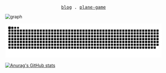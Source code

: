 <!-- ### Hi there 👋 -->

<!-- **xiaoyao-Ye/xiaoyao-Ye** is a ✨ _special_ ✨ repository because its `README.md` (this file) appears on your GitHub profile. -->

<!-- Here are some ideas to get you started: -->

<!-- - 🔭 I’m currently working on ✨...
- 🌱 I’m currently learning ✨...
- 👯 I’m looking to collaborate on ✨...
- 🤔 I’m looking for help with ✨...
- 💬 Ask me about ✨...
- 📫 How to reach me: ✨...
- 😄 Pronouns: ✨...
- ⚡ Fun fact: ✨... -->

<p align="center">
  <samp>
    <!-- <a href="https://antfu.me">me</a> . -->
    <a href="https://xiaoyao-ye.github.io/blog/">blog</a> .
    <!-- <a href="https://antfu.me/projects">projects</a> . -->
    <!-- <a href="https://antfu.me/talks">talks</a> . -->
    <!-- <a href="https://antfu.me/podcasts">podcasts</a> . -->
    <!-- <a href="https://100.antfu.me">compform</a> . -->
    <!-- <a href="https://twitter.com/antfu7">tweets</a> . -->
    <!-- <a href="https://chat.antfu.me">discord</a> . -->
    <!-- <a href="https://instagram.com/antfu7">instagram</a> . -->
    <!-- <a href="https://github.com/sponsors/antfu">sponsor</a> -->
    <a href="https://xiaoyao-ye.github.io/plane-game/">plane-game</a>
  </samp>
</p>

<!--
可你要明白啊我的朋友，
我们不能用温柔去应对黑暗，
要用火。
 -->
<!-- [![Typing SVG](https://readme-typing-svg.herokuapp.com?font=Fira+Code&duration=2000&pause=500&color=000000&center=%E9%94%99%E8%AF%AF%E7%9A%84&vCenter=%E9%94%99%E8%AF%AF%E7%9A%84&multiline=true&width=300&height=90&lines=%E5%8F%AF%E4%BD%A0%E8%A6%81%E6%98%8E%E7%99%BD%E5%95%8A%E6%88%91%E7%9A%84%E6%9C%8B%E5%8F%8B%EF%BC%8C;%E6%88%91%E4%BB%AC%E4%B8%8D%E8%83%BD%E7%94%A8%E6%B8%A9%E6%9F%94%E5%8E%BB%E5%BA%94%E5%AF%B9%E9%BB%91%E6%9A%97%EF%BC%8C;%E8%A6%81%E7%94%A8%E7%81%AB%E3%80%82)](https://git.io/typing-svg) -->

<!-- 3D Chart -->
<!-- ![3dChart](https://ssr-contributions-svg.vercel.app/_/xiaoyao-Ye?chart=3dbar&format=svg&weeks=40) -->

![graph](https://activity-graph.herokuapp.com/graph?username=xiaoyao-Ye&theme=github)

<!-- [![Readme Card](https://github-readme-stats.vercel.app/api/pin/?username=xiaoyao-Ye&repo=ldapctl&show_owner=true&&theme=cobalt)](https://github.com/xiaoyao-Ye/wechat-ci) -->

![snake](./assets/github-contribution-grid-snake.svg)

[![Anurag's GitHub stats](https://github-readme-stats.vercel.app/api?username=xiaoyao-Ye)](https://github.com/xiaoyao-Ye/github-readme-stats)
